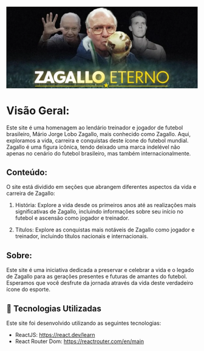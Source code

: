 <p>
    <img src='src/assets/capa.png' alt='Prévia do Site'/>
</p>

# Visão Geral:
Este site é uma homenagem ao lendário treinador e jogador de futebol brasileiro, Mário Jorge Lobo Zagallo, mais conhecido como Zagallo. Aqui, exploramos a vida, carreira e conquistas deste ícone do futebol mundial. Zagallo é uma figura icônica, tendo deixado uma marca indelével não apenas no cenário do futebol brasileiro, mas também internacionalmente.

## Conteúdo:
O site está dividido em seções que abrangem diferentes aspectos da vida e carreira de Zagallo:

1. História: Explore a vida desde os primeiros anos até as realizações mais significativas de Zagallo, incluindo informações sobre seu início no futebol e ascensão como jogador e treinador.

2. Títulos: Explore as conquistas mais notáveis de Zagallo como jogador e treinador, incluindo títulos nacionais e internacionais.

## Sobre:
Este site é uma iniciativa dedicada a preservar e celebrar a vida e o legado de Zagallo para as gerações presentes e futuras de amantes do futebol. Esperamos que você desfrute da jornada através da vida deste verdadeiro ícone do esporte.

## 🚀 Tecnologias Utilizadas
Este site foi desenvolvido utilizando as seguintes tecnologias:

- ReactJS: https://react.dev/learn
- React Router Dom: https://reactrouter.com/en/main